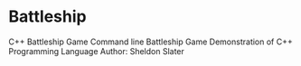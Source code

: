 # Battleship
C++ Battleship Game
Command line Battleship Game
Demonstration of C++ Programming Language
Author: Sheldon Slater
